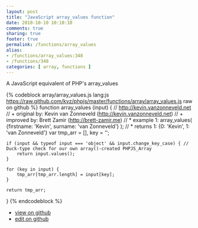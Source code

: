```yaml
---
layout: post
title: "JavaScript array_values function"
date: 2010-10-10 10:10:10
comments: true
sharing: true
footer: true
permalink: /functions/array_values
alias:
- /functions/array_values:348
- /functions/348
categories: [ array, functions ]
---
```

A JavaScript equivalent of PHP's array_values
<!-- more -->
{% codeblock array/array_values.js lang:js https://raw.github.com/kvz/phpjs/master/functions/array/array_values.js raw on github %}
function array_values (input) {
    // http://kevin.vanzonneveld.net
    // +   original by: Kevin van Zonneveld (http://kevin.vanzonneveld.net)
    // +      improved by: Brett Zamir (http://brett-zamir.me)
    // *     example 1: array_values( {firstname: 'Kevin', surname: 'van Zonneveld'} );
    // *     returns 1: {0: 'Kevin', 1: 'van Zonneveld'}
    var tmp_arr = [],
        key = '';

    if (input && typeof input === 'object' && input.change_key_case) { // Duck-type check for our own array()-created PHPJS_Array
        return input.values();
    }

    for (key in input) {
        tmp_arr[tmp_arr.length] = input[key];
    }

    return tmp_arr;
}
{% endcodeblock %}
<ul>
 <li><a href="https://github.com/kvz/phpjs/blob/master/functions/array/array_values.js">view on github</a></li>
 <li><a href="https://github.com/kvz/phpjs/edit/master/functions/array/array_values.js">edit on github</a></li>
</ul>
